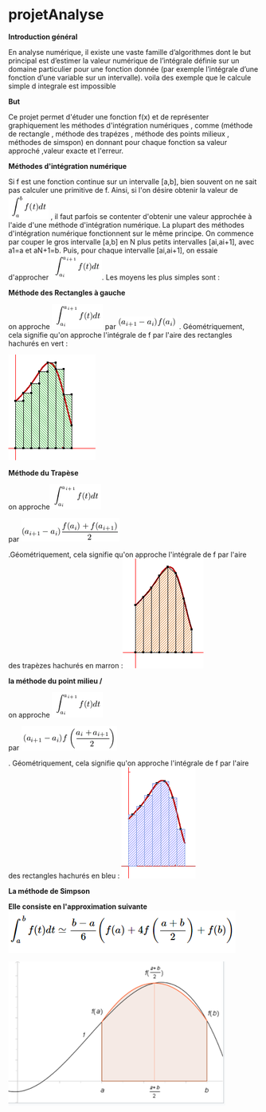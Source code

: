# projetAnalyse

<p> <strong>Introduction général</strong> </p>
En analyse numérique, il existe une vaste famille d’algorithmes dont le but principal est d’estimer la valeur numérique de l’intégrale définie sur un domaine particulier pour une fonction donnée (par exemple l’intégrale d’une fonction d’une variable sur un intervalle). voila des exemple que le calcule simple d integrale est impossible

<p> <strong> But </strong> </p>
Ce projet permet d'étuder une fonction f(x) et de représenter graphiquement les méthodes d'intégration numériques , comme (méthode de rectangle , méthode des trapézes , méthode des points milieux , méthodes de simspon) en donnant pour chaque fonction sa valeur approché ,valeur exacte et l'erreur.

<strong> <p>Méthodes d'intégration numérique</strong> </p>

Si f est une fonction continue sur un intervalle [a,b], bien souvent on ne sait pas calculer une primitive de f. Ainsi, si l'on désire obtenir la valeur de <img src= "https://github.com/mayssamerchaoui/projetAnalyse/blob/main/4.png" /> , il faut parfois se contenter d'obtenir une valeur approchée à l'aide d'une méthode d'intégration numérique.
  La plupart des méthodes d'intégration numérique fonctionnent sur le même principe. On commence par couper le gros intervalle [a,b] en N plus petits intervalles [ai,ai+1], avec a1=a et aN+1=b. Puis, pour chaque intervalle [ai,ai+1], on essaie d'approcher <img src= "https://github.com/mayssamerchaoui/projetAnalyse/blob/main/5.png" />. Les moyens les plus simples sont :

<p> <strong>Méthode des Rectangles à gauche</strong> </p>
<p>on approche  <img src= "https://github.com/mayssamerchaoui/projetAnalyse/blob/main/1.png" />
 par  <img src= "https://github.com/mayssamerchaoui/projetAnalyse/blob/main/2.png" /> . 
 Géométriquement, cela signifie qu'on approche l'intégrale de f par l'aire des rectangles hachurés en vert :<br />
  
  
 <img src= "https://github.com/mayssamerchaoui/projetAnalyse/blob/main/3.png" /></p>



<p> <strong>Méthode du Trapèse</strong> </p>

<p>on approche<img src= "https://github.com/mayssamerchaoui/projetAnalyse/blob/main/6.png" /></p>  par 
<img src= "https://github.com/mayssamerchaoui/projetAnalyse/blob/main/7.png" /></p> .Géométriquement, cela signifie qu'on approche l'intégrale de f par l'aire des trapèzes hachurés en marron :<img src= "https://github.com/mayssamerchaoui/projetAnalyse/blob/main/8.png" /></p>
<p> <strong>la méthode du point milieu /<p> </strong>
  on approche <img src= "https://github.com/mayssamerchaoui/projetAnalyse/blob/main/9.png" /></p> par <img src= "https://github.com/mayssamerchaoui/projetAnalyse/blob/main/10.png" /></p> . Géométriquement, cela signifie qu'on approche l'intégrale de f par l'aire des rectangles hachurés en bleu :
  <img src= "https://github.com/mayssamerchaoui/projetAnalyse/blob/main/11.png" /></p> <p>
  
  <p> <strong>La méthode de Simpson<p> <strong> 
  <p> Elle consiste en l'approximation suivante  
  <img src= "https://github.com/mayssamerchaoui/projetAnalyse/blob/main/12.PNG" /></p>
  <img src= "https://github.com/mayssamerchaoui/projetAnalyse/blob/main/14.PNG" /></p><p>

